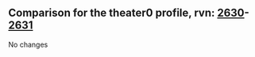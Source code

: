 ## Comparison for the theater0 profile, rvn: [2630](https://github.com/PRO100KatYT/FortniteProfileRevisions/tree/main/profiles/theater0/2630%20theater0.json)-[2631](https://github.com/PRO100KatYT/FortniteProfileRevisions/tree/main/profiles/theater0/2631%20theater0.json)

No changes
